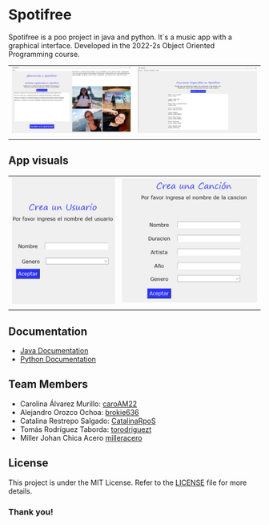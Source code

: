 # Spotifree
Spotifree is a poo project in java and python. It´s a music app with a graphical interface. Developed in the 2022-2s Object Oriented Programming course.

| | | 
| :--: | :--: |
| ![Homepage](./images/app.jpg) | ![Services Page](./images/songs.jpg) |
| | | 

## App visuals

|  |  |
| :--: | :--: |
| ![Users creating](./images/create_user.jpg) | ![Songs creating](./images/create_song.jpg) |
|  |  |

## Documentation

- [Java Documentation](https://drive.google.com/file/d/1ukFn99p8ht02G2Wh_Ea_ejhWpfD03D3k/view?usp=sharing)
- [Python Documentation](https://drive.google.com/file/d/1Rd5jF2TCrUnRpy1M_55fIILhhNW0Vv93/view?usp=sharing)

## Team Members

- Carolina Álvarez Murillo: [caroAM22](https://github.com/caroAM22)
- Alejandro Orozco Ochoa: [brokie636](https://github.com/brokie636)
- Catalina Restrepo Salgado: [CatalinaRpoS](https://github.com/CatalinaRpoS)
- Tomás Rodríguez Taborda: [torodriguezt](https://github.com/torodriguezt)
- Miller Johan Chica Acero [milleracero](https://github.com/milleracero)
  
## License

This project is under the MIT License. Refer to the [LICENSE](LICENSE) file for more details.

### Thank you! 



